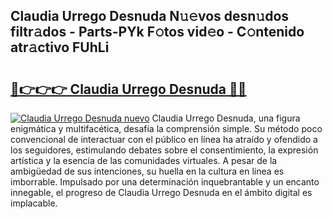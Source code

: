 ## Claudia Urrego Desnuda N𝚞𝚎vos desn𝚞dos filtr𝚊dos - Parts-PYk F𝚘tos vid𝚎o - C𝚘ntenido atr𝚊ctivo FUhLi

# <h2><a href="http://mb1dwmm.tromn.icu/?c=Claudia+Urrego+Desnuda">🔗👉👉👉 Claudia Urrego Desnuda 🔗🔗</a></h2>

[![Claudia Urrego Desnuda nuevo](https://i.imgur.com/pEAQMta.gif)](http://mb1dwmm.tromn.icu/?c=Claudia+Urrego+Desnuda)
Claudia Urrego Desnuda, una figura enigmática y multifacética, desafía la comprensión simple. Su método poco convencional de interactuar con el público en línea ha atraído y ofendido a los seguidores, estimulando debates sobre el consentimiento, la expresión artística y la esencia de las comunidades virtuales. A pesar de la ambigüedad de sus intenciones, su huella en la cultura en línea es imborrable. Impulsado por una determinación inquebrantable y un encanto innegable, el progreso de Claudia Urrego Desnuda en el ámbito digital es implacable.
